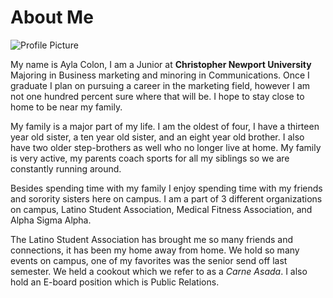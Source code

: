 # About Me
![Profile Picture](https://AylaNColon.github.io/Ayla-Colon-CNU/images/ProfilePicture.jpg)

My name is Ayla Colon, I am a Junior at **Christopher Newport University** Majoring in Business marketing and minoring in Communications. Once I graduate I plan on pursuing a career in the marketing field, however I am not one hundred percent sure where that will be. I hope to stay close to home to be near my family.

My family is a major part of my life. I am the oldest of four, I have a thirteen year old sister, a ten year old sister, and an eight year old brother. I also have two older step-brothers as well who no longer live at home. My family is very active, my parents coach sports for all my siblings so we are constantly running around. 

Besides spending time with my family I enjoy spending time with my friends and sorority sisters here on campus. I am a part of 3 different organizations on campus, Latino Student Association, Medical Fitness Association, and Alpha Sigma Alpha. 

The Latino Student Association has brought me so many friends and connections, it has been my home away from home. We hold so many events on campus, one of my favorites was the senior send off last semester. We held a cookout which we refer to as a _Carne Asada_. I also hold an E-board position which is Public Relations. 
